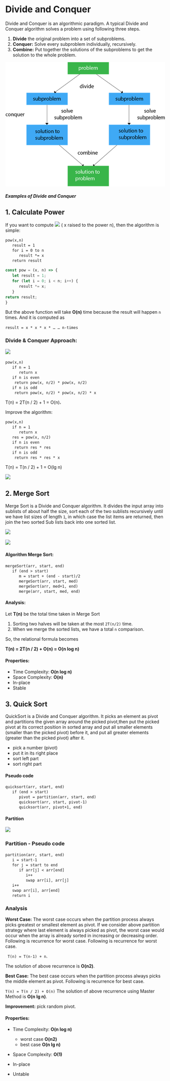 # Divide and Conquer

Divide and Conquer is an algorithmic paradigm. A typical Divide and Conquer algorithm solves a problem using following three steps.

1. **Divide** the original problem into a set of subproblems.
2. **Conquer:** Solve every subproblem individually, recursively.
3. **Combine:** Put together the solutions of the subproblems to get the solution to the whole problem.

![](Images/divide-and-conquer-introduction.png)

##### Examples of Divide and Conquer

## 1. Calculate Power

If you want to compute <img src="https://render.githubusercontent.com/render/math?math=x^n"> ( x raised to the power n), then the algorithm is simple:

```
pow(x,n)
   result = 1
   for i = 0 to n
      result *= x
   return result
```

```js
const pow = (x, n) => {
   let result = 1;
   for (let i = 0; i < n; i++) {
      result *= x;
   }
return result;
}
```

But the above function will take **O(n)** time because the result will happen ```n``` times. And it is computed as

```result = x * x * x * … … n-times```


### Divide & Conquer Approach:

![](Images/Selection_138.png)

```
pow(x,n)
   if n = 1
      return x
   if n is even
	return pow(x, n/2) * pow(x, n/2)
   if n is odd
	return pow(x, n/2) * pow(x, n/2) * x
```

T(n) = 2T(n / 2) + 1 = O(n)،

Improve the algorithm:

```
pow(x,n)
   if n = 1
      return x
   res = pow(x, n/2)
   if n is even
	return res * res
   if n is odd
	return res * res * x
```

T(n) = T(n / 2) + 1 = O(lg n)

![](Images/Selection_139.png)

## 2. Merge Sort

Merge Sort is a Divide and Conquer algorithm. It divides the input array into sublists of about half the size, sort each of the two sublists recursively until we have list sizes of length ```1```, in which case the list items are returned, then join the two sorted Sub lists back into one sorted list.

![](Images/Selection_140.png)

![](Images/Selection_141.png)

#### Algorithm Merge Sort:

```
mergeSort(arr, start, end)
   if (end > start)
      m = start + (end - start)/2    
      mergeSort(arr, start, med)   
      mergeSort(arr, med+1, end)    
      merge(arr, start, med, end)
```

#### Analysis:

Let **T(n)** be the total time taken in Merge Sort

1. Sorting two halves will be taken at the most ```2T(n/2)``` time.
2. When we merge the sorted lists, we have a total ```n``` comparison.

So, the relational formula becomes

**T(n) = 2T(n / 2) + O(n) = O(n log n)**

#### Properties:

- Time Complexity:  **O(n log n)**
- Space Complexity:  **O(n)**
- In-place
- Stable


## 3. Quick Sort

QuickSort is a Divide and Conquer algorithm. It picks an element as pivot and partitions the given array around the picked pivot,then put the picked pivot at its correct position in sorted array and put all smaller elements (smaller than the picked pivot) before it, and put all greater elements (greater than the picked pivot) after it.

- pick a number (pivot)
- put it in its right place
- sort left part
- sort right part

#### Pseudo code

```
quicksort(arr, start, end)
   if (end > start)
      pivot = partition(arr, start, end) 
      quicksort(arr, start, pivot-1)    
      quicksort(arr, pivot+1, end) 
```

#### Partition

![](Images/Selection_142.png)

### Partition - Pseudo code

```
partition(arr, start, end) 
   i = start-1          
   for j = start to end
      if arr[j] < arr[end]  
         i++                
         swap arr[i], arr[j]  
   i++          
   swap arr[i], arr[end]  
   return i   
```

### Analysis 

**Worst Case:** The worst case occurs when the partition process always picks greatest or smallest element as pivot. If we consider above partition strategy where last element is always picked as pivot, the worst case would occur when the array is already sorted in increasing or decreasing order. Following is recurrence for worst case. Following is recurrence for worst case.

``` T(n) = T(n-1) + n```. 

The solution of above recurrence is **O(n2)**.

**Best Case:** The best case occurs when the partition process always picks the middle element as pivot. Following is recurrence for best case.

 ```T(n) = T(n / 2) + O(n)```
The solution of above recurrence using Master Method is **O(n lg n)**. 

**Improvement:** pick random pivot.

#### Properties:

- Time Complexity:  **O(n log n)**
     - worst case  **O(n2)**
     - best case  **O(n lg n)**
     
- Space Complexity:  **O(1)**
- In-place
- Untable
